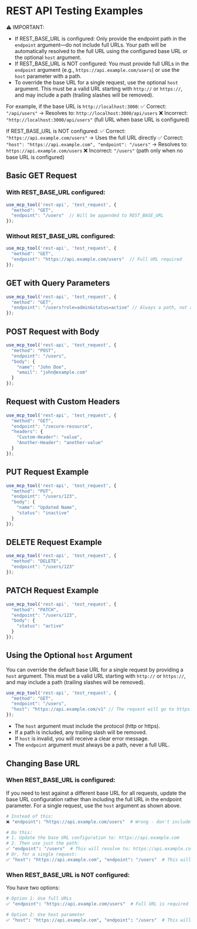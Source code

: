 # REST API Testing Examples

⚠️ IMPORTANT:
- If REST_BASE_URL is configured: Only provide the endpoint path in the `endpoint` argument—do not include full URLs. Your path will be automatically resolved to the full URL using the configured base URL or the optional `host` argument.
- If REST_BASE_URL is NOT configured: You must provide full URLs in the `endpoint` argument (e.g., `https://api.example.com/users`) or use the `host` parameter with a path.
- To override the base URL for a single request, use the optional `host` argument. This must be a valid URL starting with `http://` or `https://`, and may include a path (trailing slashes will be removed).

For example, if the base URL is `http://localhost:3000`:
✅ Correct: `"/api/users"` → Resolves to: `http://localhost:3000/api/users`
❌ Incorrect: `"http://localhost:3000/api/users"` (full URL when base URL is configured)

If REST_BASE_URL is NOT configured:
✅ Correct: `"https://api.example.com/users"` → Uses the full URL directly
✅ Correct: `"host": "https://api.example.com", "endpoint": "/users"` → Resolves to: `https://api.example.com/users`
❌ Incorrect: `"/users"` (path only when no base URL is configured)

## Basic GET Request

### With REST_BASE_URL configured:
```typescript
use_mcp_tool('rest-api', 'test_request', {
  "method": "GET",
  "endpoint": "/users"  // Will be appended to REST_BASE_URL
});
```

### Without REST_BASE_URL configured:
```typescript
use_mcp_tool('rest-api', 'test_request', {
  "method": "GET",
  "endpoint": "https://api.example.com/users"  // Full URL required
});
```

## GET with Query Parameters
```typescript
use_mcp_tool('rest-api', 'test_request', {
  "method": "GET",
  "endpoint": "/users?role=admin&status=active" // Always a path, not a full URL
});
```

## POST Request with Body
```typescript
use_mcp_tool('rest-api', 'test_request', {
  "method": "POST",
  "endpoint": "/users",
  "body": {
    "name": "John Doe",
    "email": "john@example.com"
  }
});
```

## Request with Custom Headers
```typescript
use_mcp_tool('rest-api', 'test_request', {
  "method": "GET",
  "endpoint": "/secure-resource",
  "headers": {
    "Custom-Header": "value",
    "Another-Header": "another-value"
  }
});
```

## PUT Request Example
```typescript
use_mcp_tool('rest-api', 'test_request', {
  "method": "PUT",
  "endpoint": "/users/123",
  "body": {
    "name": "Updated Name",
    "status": "inactive"
  }
});
```

## DELETE Request Example
```typescript
use_mcp_tool('rest-api', 'test_request', {
  "method": "DELETE",
  "endpoint": "/users/123"
});
```

## PATCH Request Example
```typescript
use_mcp_tool('rest-api', 'test_request', {
  "method": "PATCH",
  "endpoint": "/users/123",
  "body": {
    "status": "active"
  }
});
```

## Using the Optional `host` Argument
You can override the default base URL for a single request by providing a `host` argument. This must be a valid URL starting with `http://` or `https://`, and may include a path (trailing slashes will be removed).

```typescript
use_mcp_tool('rest-api', 'test_request', {
  "method": "GET",
  "endpoint": "/users",
  "host": "https://api.example.com/v1" // The request will go to https://api.example.com/v1/users
});
```

- The `host` argument must include the protocol (http or https).
- If a path is included, any trailing slash will be removed.
- If `host` is invalid, you will receive a clear error message.
- The `endpoint` argument must always be a path, never a full URL.

## Changing Base URL

### When REST_BASE_URL is configured:
If you need to test against a different base URL for all requests, update the base URL configuration rather than including the full URL in the endpoint parameter. For a single request, use the `host` argument as shown above.

```bash
# Instead of this:
❌ "endpoint": "https://api.example.com/users"  # Wrong - don't include the full URL when base URL is configured

# Do this:
# 1. Update the base URL configuration to: https://api.example.com
# 2. Then use just the path:
✅ "endpoint": "/users"  # This will resolve to: https://api.example.com/users
# Or, for a single request:
✅ "host": "https://api.example.com", "endpoint": "/users"  # This will resolve to: https://api.example.com/users
```

### When REST_BASE_URL is NOT configured:
You have two options:

```bash
# Option 1: Use full URLs
✅ "endpoint": "https://api.example.com/users"  # Full URL is required

# Option 2: Use host parameter
✅ "host": "https://api.example.com", "endpoint": "/users"  # This will resolve to: https://api.example.com/users
```
